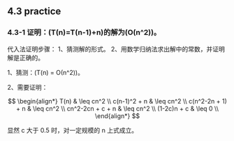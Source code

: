 ## 4.3 practice

### 4.3-1 证明：\(T(n)=T(n-1)+n\)的解为\(Ο(n^2)\)。

代入法证明步骤：
1、猜测解的形式。
2、用数学归纳法求出解中的常数，并证明解是正确的。

1、猜测：\(T(n) = Ο(n^2)\)。

2、需要证明：

$$
\begin{align*}
T(n) & \leq cn^2 \\
c(n-1)^2 + n & \leq cn^2 \\
c(n^2-2n + 1) + n & \leq cn^2 \\
cn^2-2cn + c + n & \leq cn^2 \\
(1-2c)n + c & \leq 0 \\
\end{align*}
$$

显然 c 大于 0.5 时，对一定规模的 n 上式成立。

